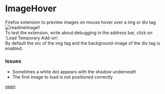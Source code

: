 # ImageHover
Firefox extension to preview images on mouse hover over a img or div tag <br/>
![readmeimage1](https://user-images.githubusercontent.com/32685864/43838763-2ec228ca-9b14-11e8-9d2f-778aff86ea11.jpg)
<br/>
To test the extension, write about:debugging in the address bar, click on 'Load Temporary Add-on'.<br/>
By default the src of the img tag and the background-image of the div tag is enabled.


### Issues
- Sometimes a white dot appears with the shadow underneath
- The first image to load is not positioned correctly


[open](https://jsfiddle.net/y1kdfrtv/1/)
